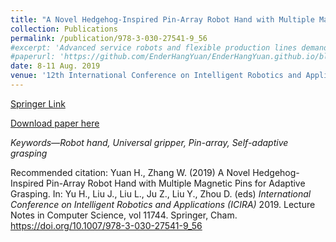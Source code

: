 ```yaml
---
title: "A Novel Hedgehog-Inspired Pin-Array Robot Hand with Multiple Magnetic Pins for Adaptive Grasping"
collection: Publications
permalink: /publication/978-3-030-27541-9_56
#excerpt: 'Advanced service robots and flexible production lines demand more universal grippers than conventional ones. In response to the deficiencies of Omnigripper proposed by previous scholars, this paper proposes a novel hedgehog-inspired robot hand (HIPA Hand) with multiple magnetic pins for general self-adaptive grasping. The HIPA hand utilizes electromagnets as the main driving part and the motor as another driving part. HIPA hand can grasp the object of different sizes and shapes. The theoretical analysis and simulation experimental results show that this device has a special advantage of quick grasping and big grasping force compared with the traditional pin-array grippers.'
#paperurl: 'https://github.com/EnderHangYuan/EnderHangYuan.github.io/blob/master/_publications/2019-8-11-A%20Novel%20Hedgehog-Inspired%20Pin-Array%20Robot%20Hand%20with%20Multiple%20Magnetic%20Pins%20for%20Adaptive%20Grasping-number-1.pdf'
date: 8-11 Aug. 2019
venue: '12th International Conference on Intelligent Robotics and Applications (ICIRA)'
---
```


[Springer Link](https://link.springer.com/chapter/10.1007/978-3-030-27541-9_56)

[Download paper here](https://github.com/EnderHangYuan/EnderHangYuan.github.io/blob/master/_publications/2019-8-11-A%20Novel%20Hedgehog-Inspired%20Pin-Array%20Robot%20Hand%20with%20Multiple%20Magnetic%20Pins%20for%20Adaptive%20Grasping-number-1.pdf)

<i>Keywords—Robot hand, Universal gripper, Pin-array, Self-adaptive grasping </i>

Recommended citation: Yuan H., Zhang W. (2019) A Novel Hedgehog-Inspired Pin-Array Robot Hand with Multiple Magnetic Pins for Adaptive Grasping. In: Yu H., Liu J., Liu L., Ju Z., Liu Y., Zhou D. (eds) _International Conference on Intelligent Robotics and Applications (ICIRA)_ 2019. Lecture Notes in Computer Science, vol 11744. Springer, Cham. https://doi.org/10.1007/978-3-030-27541-9_56
